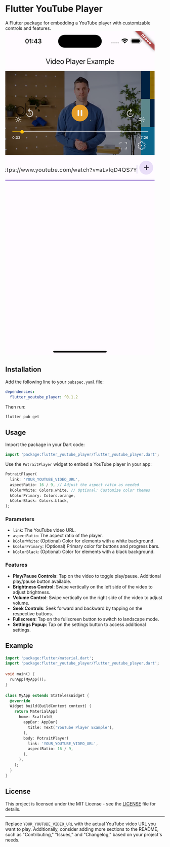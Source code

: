 # Flutter YouTube Player

A Flutter package for embedding a YouTube player with customizable controls and features.
![Alt text](screenshot.png)

## Installation

Add the following line to your `pubspec.yaml` file:

```yaml
dependencies:
  flutter_youtube_player: ^0.1.2
```

Then run:

```bash
flutter pub get
```

## Usage

Import the package in your Dart code:

```dart
import 'package:flutter_youtube_player/flutter_youtube_player.dart';
```

Use the `PotraitPlayer` widget to embed a YouTube player in your app:

```dart
PotraitPlayer(
  link: 'YOUR_YOUTUBE_VIDEO_URL',
  aspectRatio: 16 / 9, // Adjust the aspect ratio as needed
  kColorWhite: Colors.white, // Optional: Customize color themes
  kColorPrimary: Colors.orange,
  kColorBlack: Colors.black,
);
```

### Parameters

- `link`: The YouTube video URL.
- `aspectRatio`: The aspect ratio of the player.
- `kColorWhite`: (Optional) Color for elements with a white background.
- `kColorPrimary`: (Optional) Primary color for buttons and progress bars.
- `kColorBlack`: (Optional) Color for elements with a black background.

### Features

- **Play/Pause Controls**: Tap on the video to toggle play/pause. Additional play/pause button available.
- **Brightness Control**: Swipe vertically on the left side of the video to adjust brightness.
- **Volume Control**: Swipe vertically on the right side of the video to adjust volume.
- **Seek Controls**: Seek forward and backward by tapping on the respective buttons.
- **Fullscreen**: Tap on the fullscreen button to switch to landscape mode.
- **Settings Popup**: Tap on the settings button to access additional settings.

## Example

```dart
import 'package:flutter/material.dart';
import 'package:flutter_youtube_player/flutter_youtube_player.dart';

void main() {
  runApp(MyApp());
}

class MyApp extends StatelessWidget {
  @override
  Widget build(BuildContext context) {
    return MaterialApp(
      home: Scaffold(
        appBar: AppBar(
          title: Text('YouTube Player Example'),
        ),
        body: PotraitPlayer(
          link: 'YOUR_YOUTUBE_VIDEO_URL',
          aspectRatio: 16 / 9,
        ),
      ),
    );
  }
}
```

## License

This project is licensed under the MIT License - see the [LICENSE](LICENSE) file for details.

---

Replace `YOUR_YOUTUBE_VIDEO_URL` with the actual YouTube video URL you want to play. Additionally, consider adding more sections to the README, such as "Contributing," "Issues," and "Changelog," based on your project's needs.
